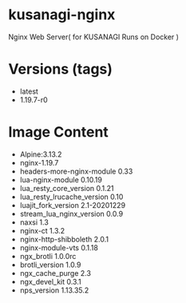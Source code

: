 # kusanagi-nginx

Nginx Web Server( for KUSANAGI Runs on Docker )

# Versions (tags)

- latest
- 1.19.7-r0

# Image Content

- Alpine:3.13.2
- nginx-1.19.7
- headers-more-nginx-module 0.33
- lua-nginx-module 0.10.19
- lua_resty_core_version 0.1.21
- lua_resty_lrucache_version 0.10
- luajit_fork_version 2.1-20201229
- stream_lua_nginx_version 0.0.9
- naxsi 1.3
- nginx-ct 1.3.2
- nginx-http-shibboleth 2.0.1
- nginx-module-vts 0.1.18
- ngx_brotli 1.0.0rc
- brotli_version 1.0.9
- ngx_cache_purge 2.3
- ngx_devel_kit 0.3.1
- nps_version 1.13.35.2

